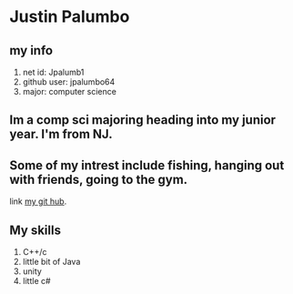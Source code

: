 # Justin Palumbo
## my info
1. net id: Jpalumb1
2. github user: jpalumbo64
3. major: computer science
## Im a comp sci majoring heading into my junior year. I'm from NJ.
## Some of my intrest include fishing, hanging out with friends, going to the gym.
link [my git hub](https://github.com/jpalumbo64).
## My skills
  1. C++/c
  2. little bit of Java
  3. unity
  4. little c#
     
